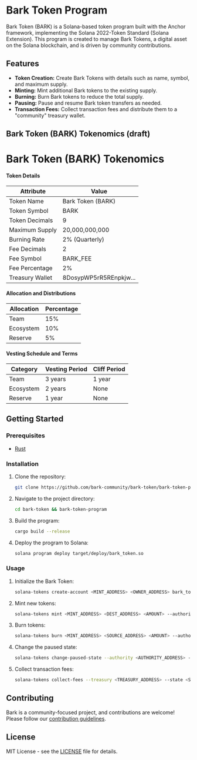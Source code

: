 # Bark Token Program

Bark Token (BARK) is a Solana-based token program built with the Anchor framework, implementing the Solana 2022-Token Standard (Solana Extension). This program is created to manage Bark Tokens, a digital asset on the Solana blockchain, and is driven by community contributions.

## Features

- **Token Creation:** Create Bark Tokens with details such as name, symbol, and maximum supply.
- **Minting:** Mint additional Bark tokens to the existing supply.
- **Burning:** Burn Bark tokens to reduce the total supply.
- **Pausing:** Pause and resume Bark token transfers as needed.
- **Transaction Fees:** Collect transaction fees and distribute them to a "community" treasury wallet.

## Bark Token (BARK) Tokenomics (draft)

# Bark Token (BARK) Tokenomics

#### Token Details

| Attribute           | Value                  |
|---------------------|------------------------|
| Token Name          | Bark Token (BARK)      |
| Token Symbol        | BARK                   |
| Token Decimals      | 9                      |
| Maximum Supply      | 20,000,000,000         |
| Burning Rate        | 2% (Quarterly)         |
| Fee Decimals        | 2                      |
| Fee Symbol          | BARK_FEE               |
| Fee Percentage      | 2%                     |
| Treasury Wallet     | 8DosypWP5rR5REnpkjw... |

#### Allocation and Distributions

| Allocation          | Percentage             |
|---------------------|------------------------|
| Team                | 15%                    |
| Ecosystem           | 10%                    |
| Reserve             | 5%                     |

#### Vesting Schedule and Terms

| Category            | Vesting Period         | Cliff Period           |
|---------------------|------------------------|------------------------|
| Team                | 3 years                | 1 year                 |
| Ecosystem           | 2 years                | None                   |
| Reserve             | 1 year                 | None                   |

## Getting Started

### Prerequisites

- [Rust](https://www.rust-lang.org/)

### Installation

1. Clone the repository:

    ```bash
    git clone https://github.com/bark-community/bark-token/bark-token-program.git
    ```

2. Navigate to the project directory:

    ```bash
    cd bark-token && bark-token-program
    ```

3. Build the program:

    ```bash
    cargo build --release
    ```

4. Deploy the program to Solana:

    ```bash
    solana program deploy target/deploy/bark_token.so
    ```

### Usage

1. Initialize the Bark Token:

    ```bash
    solana-tokens create-account <MINT_ADDRESS> <OWNER_ADDRESS> bark_token_program_id
    ```

2. Mint new tokens:

    ```bash
    solana-tokens mint <MINT_ADDRESS> <DEST_ADDRESS> <AMOUNT> --authority <AUTHORITY_ADDRESS>
    ```

3. Burn tokens:

    ```bash
    solana-tokens burn <MINT_ADDRESS> <SOURCE_ADDRESS> <AMOUNT> --authority <AUTHORITY_ADDRESS>
    ```

4. Change the paused state:

    ```bash
    solana-tokens change-paused-state --authority <AUTHORITY_ADDRESS> --state <STATE_ADDRESS> --paused <true/false>
    ```

5. Collect transaction fees:

    ```bash
    solana-tokens collect-fees --treasury <TREASURY_ADDRESS> --state <STATE_ADDRESS>
    ```

## Contributing

Bark is a community-focused project, and contributions are welcome! Please follow our [contribution guidelines](CONTRIBUTING.md).

## License

MIT License - see the [LICENSE](LICENSE) file for details.
